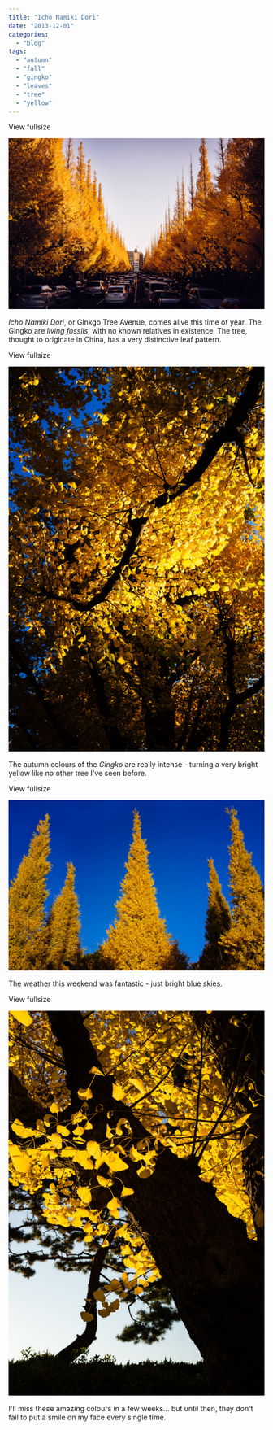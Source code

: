 ```yaml
---
title: "Icho Namiki Dori"
date: "2013-12-01"
categories: 
  - "blog"
tags: 
  - "autumn"
  - "fall"
  - "gingko"
  - "leaves"
  - "tree"
  - "yellow"
---
```


View fullsize

![20131130-_DSC1833.jpg](/assets/images/928ae-20131130-_dsc1833.jpg)

_Icho Namiki Dori_, or Ginkgo Tree Avenue, comes alive this time of year. The Gingko are _living fossils_, with no known relatives in existence. The tree, thought to originate in China, has a very distinctive leaf pattern.

View fullsize

![20131130-_DSC1836.jpg](/assets/images/91a2a-20131130-_dsc1836.jpg)

The autumn colours of the _Gingko_ are really intense - turning a very bright yellow like no other tree I've seen before.

View fullsize

![20131130-_DSC1837.jpg](/assets/images/84651-20131130-_dsc1837.jpg)

The weather this weekend was fantastic - just bright blue skies.

View fullsize

![20131130-_DSC1845.jpg](/assets/images/f76b7-20131130-_dsc1845.jpg)

I'll miss these amazing colours in a few weeks... but until then, they don't fail to put a smile on my face every single time.
